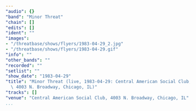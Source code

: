 ```yaml
---
"audio": {}
"band": "Minor Threat"
"chain": []
"edits": []
"ident": ""
"images":
- "/threatbase/shows/flyers/1983-04-29_2.jpg"
- "/threatbase/shows/flyers/1983-04-29.gif"
"info": ""
"other_bands": ""
"recorded": ""
"setlist": ""
"show_date": "1983-04-29"
"title": "Minor Threat (live, 1983-04-29: Central American Social Club,\
  \ 4003 N. Broadway, Chicago, IL)"
"tracks": []
"venue": "Central American Social Club, 4003 N. Broadway, Chicago, IL"
...
```

